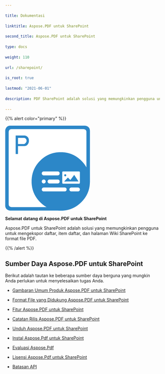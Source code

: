 ```yaml
---

title: Dokumentasi

linktitle: Aspose.PDF untuk SharePoint

second_title: Aspose.PDF untuk SharePoint

type: docs

weight: 110

url: /sharepoint/

is_root: true

lastmod: "2021-06-01"

description: PDF SharePoint adalah solusi yang memungkinkan pengguna untuk mengekspor daftar, item daftar, dan halaman Wiki SharePoint ke format file PDF.

---
```




{{% alert color="primary" %}}



![Logo Aspose.PDF untuk Sharepoint](aspose_pdf-for-sharepoint.png)



**Selamat datang di Aspose.PDF untuk SharePoint**



Aspose.PDF untuk SharePoint adalah solusi yang memungkinkan pengguna untuk mengekspor daftar, item daftar, dan halaman Wiki SharePoint ke format file PDF.



{{% /alert %}}



## **Sumber Daya Aspose.PDF untuk SharePoint**



Berikut adalah tautan ke beberapa sumber daya berguna yang mungkin Anda perlukan untuk menyelesaikan tugas Anda.



- [Gambaran Umum Produk Aspose.PDF untuk SharePoint](/pdf/sharepoint/product-overview/) 

- [Format File yang Didukung Aspose.PDF untuk SharePoint](/pdf/sharepoint/supported-file-formats/)


- [Fitur Aspose.PDF untuk SharePoint](/pdf/sharepoint/features/)

- [Catatan Rilis Aspose.PDF untuk SharePoint](https://releases.aspose.com/pdf/sharepoint/release-notes/)

- [Unduh Aspose.PDF untuk SharePoint](https://releases.aspose.com/pdf/sharepoint/)

- [Instal Aspose.Pdf untuk SharePoint](/pdf/sharepoint/install-aspose-pdf-for-sharepoint/)

- [Evaluasi Aspose.Pdf](/pdf/sharepoint/evaluate-aspose-pdf/)

- [Lisensi Aspose.Pdf untuk SharePoint](/pdf/sharepoint/license-aspose-pdf-for-sharepoint/)

- [Batasan API](/pdf/sharepoint/api-limitations/)